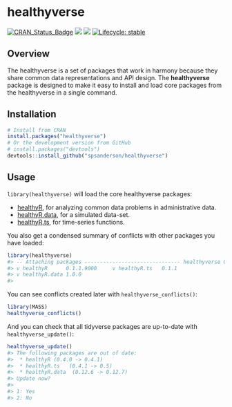 
<!-- README.md is generated from README.Rmd. Please edit that file -->

# healthyverse

<!-- badges: start -->

[![CRAN\_Status\_Badge](http://www.r-pkg.org/badges/version/healthyverse)](https://cran.r-project.org/package=healthyverse)
![](http://cranlogs.r-pkg.org/badges/healthyverse?color=brightgreen)
![](http://cranlogs.r-pkg.org/badges/grand-total/healthyverse?color=brightgreen)
[![Lifecycle:
stable](https://img.shields.io/badge/lifecycle-stable-brightgreen.svg)](https://lifecycle.r-lib.org/articles/stages.html##stable)
<!-- badges: end -->

## Overview

The healthyverse is a set of packages that work in harmony because they
share common data representations and API design. The **healthyverse**
package is designed to make it easy to install and load core packages
from the healthyverse in a single command.

## Installation

``` r
# Install from CRAN
install.packages("healthyverse")
# Or the development version from GitHub
# install.packages("devtools")
devtools::install_github("spsanderson/healthyverse")
```

## Usage

`library(healthyverse)` will load the core healthyverse packages:

-   [healthyR](https://www.spsanderson.com/healthyR/), for analyzing
    common data problems in administrative data.
-   [healthyR.data](https://www.spsanderson.com/healthyR.data), for a
    simulated data-set.
-   [healthyR.ts](https://www.spsanderson.com/healthyR.ts), for
    time-series functions.

You also get a condensed summary of conflicts with other packages you
have loaded:

``` r
library(healthyverse)
#> -- Attaching packages ------------------------------- healthyverse 0.0.0.9000 --
#> v healthyR      0.1.1.9000     v healthyR.ts   0.1.1     
#> v healthyR.data 1.0.0
#> 
```

You can see conflicts created later with `healthyverse_conflicts()`:

``` r
library(MASS)
healthyverse_conflicts()
```

And you can check that all tidyverse packages are up-to-date with
`healthyverse_update()`:

``` r
healthyverse_update()
#> The following packages are out of date:
#>  * healthyR (0.4.0 -> 0.4.1)
#>  * healthyR.ts   (0.4.1 -> 0.5)
#>  * healthyR.data  (0.12.6 -> 0.12.7)
#> Update now?
#> 
#> 1: Yes
#> 2: No
```
